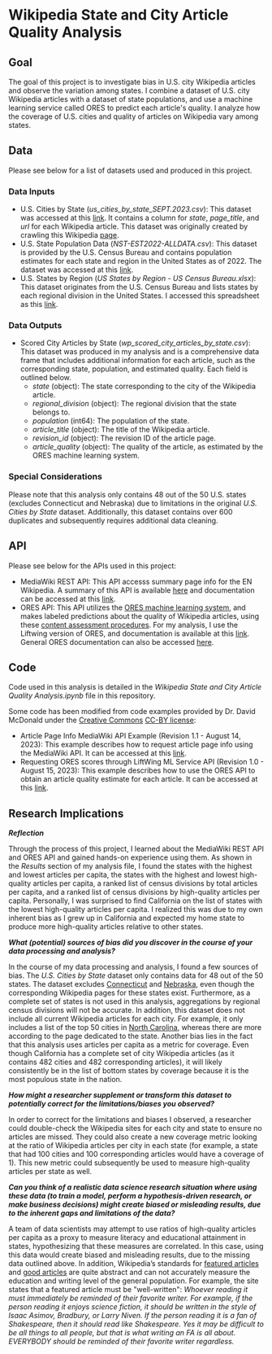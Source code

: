 # Wikipedia State and City Article Quality Analysis

## Goal
The goal of this project is to investigate bias in U.S. city Wikipedia articles and observe the variation among states. I combine a dataset of U.S. city Wikipedia articles with a dataset of state populations, and use a machine learning service called ORES to predict each article's quality. I analyze how the coverage of U.S. cities and quality of articles on Wikipedia vary among states.

## Data
Please see below for a list of datasets used and produced in this project. 

### Data Inputs
- U.S. Cities by State (*us_cities_by_state_SEPT.2023.csv*): This dataset was accessed at this [link](https://drive.google.com/file/d/1khouDmMaZyKo0y5WkFj4lu7g8o35x_98/view?usp=drive_link). It contains a column for *state*, *page_title*, and *url* for each Wikipedia article. This dataset was originally created by crawling this Wikipedia [page](https://en.wikipedia.org/wiki/Category:Lists_of_cities_in_the_United_States_by_state).
- U.S. State Population Data (*NST-EST2022-ALLDATA.csv*): This dataset is provided by the U.S. Census Bureau and contains population estimates for each state and region in the United States as of 2022. The dataset was accessed at this [link](https://www.census.gov/data/tables/time-series/demo/popest/2020s-state-total.html).
- U.S. States by Region (*US States by Region - US Census Bureau.xlsx*): This dataset originates from the U.S. Census Bureau and lists states by each regional division in the United States. I accessed this spreadsheet as this [link](https://docs.google.com/spreadsheets/d/14Sjfd_u_7N9SSyQ7bmxfebF_2XpR8QamvmNntKDIQB0/edit#gid=0).

### Data Outputs
- Scored City Articles by State (*wp_scored_city_articles_by_state.csv*): This dataset was produced in my analysis and is a comprehensive data frame that includes additional information for each article, such as the corresponding state, population, and estimated quality. Each field is outlined below.
  - *state* (object): The state corresponding to the city of the Wikipedia article.
  - *regional_division* (object): The regional division that the state belongs to.
  - *population* (int64): The population of the state.
  - *article_title* (object): The title of the Wikipedia article.
  - *revision_id* (object): The revision ID of the article page.
  - *article_quality* (object): The quality of the article, as estimated by the ORES machine learning system.

### Special Considerations
Please note that this analysis only contains 48 out of the 50 U.S. states (excludes Connecticut and Nebraska) due to limitations in the original *U.S. Cities by State* dataset. Additionally, this dataset contains over 600 duplicates and subsequently requires additional data cleaning.

## API
Please see below for the APIs used in this project:

- MediaWiki REST API: This API accesss summary page info for the EN Wikipedia. A summary of this API is available [here](https://www.mediawiki.org/wiki/API:Main_page) and documentation can be accessed at this [link](https://www.mediawiki.org/wiki/API:Info).
- ORES API: This API utilizes the [ORES machine learning system](https://www.mediawiki.org/wiki/ORES), and makes labeled predictions about the quality of Wikipedia articles, using these [content assessment procedures](https://en.wikipedia.org/wiki/Wikipedia:Content_assessment). For my analysis, I use the Liftwing version of ORES, and documentation is available at this [link](https://wikitech.wikimedia.org/wiki/Machine_Learning/LiftWing/Usage). General ORES documentation can also be accessed [here](https://ores.wikimedia.org/docs).

## Code
Code used in this analysis is detailed in the *Wikipedia State and City Article Quality Analysis.ipynb* file in this repository. 

Some code has been modified from code examples provided by Dr. David McDonald under the [Creative Commons](https://creativecommons.org) [CC-BY license](https://creativecommons.org/licenses/by/4.0/):

- Article Page Info MediaWiki API Example (Revision 1.1 - August 14, 2023): This example describes how to request article page info using the MediaWiki API. It can be accessed at this [link](https://drive.google.com/file/d/15UoE16s-IccCTOXREjU3xDIz07tlpyrl/view?usp=drive_link).
- Requesting ORES scores through LiftWing ML Service API (Revision 1.0 - August 15, 2023): This example describes how to use the ORES API to obtain an article quality estimate for each article. It can be accessed at this [link](https://drive.google.com/file/d/17C9xsmR9U3lJeD52UTbAedlHDetwYsxs/view?usp=drive_link).

## Research Implications
***Reflection***

Through the process of this project, I learned about the MediaWiki REST API and ORES API and gained hands-on experience using them. As shown in the *Results* section of my analysis file, I found the states with the highest and lowest articles per capita, the states with the highest and lowest high-quality articles per capita, a ranked list of census divisions by total articles per capita, and a ranked list of census divisions by high-quality articles per capita. Personally, I was surprised to find California on the list of states with the lowest high-quality articles per capita. I realized this was due to my own inherent bias as I grew up in California and expected my home state to produce more high-quality articles relative to other states.

***What (potential) sources of bias did you discover in the course of your data processing and analysis?***

In the course of my data processing and analysis, I found a few sources of bias. The *U.S. Cities by State* dataset only contains data for 48 out of the 50 states. The dataset excludes [Connecticut](https://en.wikipedia.org/wiki/List_of_municipalities_in_Connecticut) and [Nebraska](https://en.wikipedia.org/wiki/List_of_municipalities_in_Nebraska), even though the corresponding Wikipedia pages for these states exist. Furthermore, as a complete set of states is not used in this analysis, aggregations by regional census divisions will not be accurate. In addition, this dataset does not include all current Wikipedia articles for each city. For example, it only includes a list of the top 50 cities in [North Carolina](https://en.wikipedia.org/wiki/List_of_municipalities_in_North_Carolina), whereas there are more according to the page dedicated to the state. Another bias lies in the fact that this analysis uses articles per capita as a metric for coverage. Even though California has a complete set of city Wikipedia articles (as it contains 482 cities and 482 corresponding articles), it will likely consistently be in the list of bottom states by coverage because it is the most populous state in the nation.

***How might a researcher supplement or transform this dataset to potentially correct for the limitations/biases you observed?***

In order to correct for the limitations and biases I observed, a researcher could double-check the Wikipedia sites for each city and state to ensure no articles are missed. They could also create a new coverage metric looking at the ratio of Wikipedia articles per city in each state (for example, a state that had 100 cities and 100 corresponding articles would have a coverage of 1). This new metric could subsequently be used to measure high-quality articles per state as well.

***Can you think of a realistic data science research situation where using these data (to train a model, perform a hypothesis-driven research, or make business decisions) might create biased or misleading results, due to the inherent gaps and limitations of the data?***

A team of data scientists may attempt to use ratios of high-quality articles per capita as a proxy to measure literacy and educational attainment in states, hypothesizing that these measures are correlated. In this case, using this data would create biased and misleading results, due to the missing data outlined above. In addition, Wikipedia’s standards for [featured articles](https://en.wikipedia.org/wiki/Wikipedia:Featured_article_criteria/another_level_of_detail#:~:text=A%20featured%20article%20exemplifies%20our,factually%20accurate%2C%20neutral%20and%20stable.) and [good articles](https://en.wikipedia.org/wiki/Wikipedia:Good_article_criteria) are quite abstract and can not accurately measure the education and writing level of the general population. For example, the site states that a featured article must be "well-written": *Whoever reading it must immediately be reminded of their favorite writer. For example, if the person reading it enjoys science fiction, it should be written in the style of Isaac Asimov, Bradbury, or Larry Niven. If the person reading it is a fan of Shakespeare, then it should read like Shakespeare. Yes it may be difficult to be all things to all people, but that is what writing an FA is all about. EVERYBODY should be reminded of their favorite writer regardless.*

